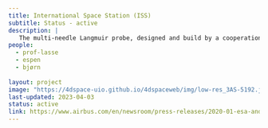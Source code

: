 ```yaml
---
title: International Space Station (ISS)
subtitle: Status - active
description: |
   The multi-needle Langmuir probe, designed and build by a cooperation of Eidsvoll Electronics and the 4DSpace Research Group, will be one of the first instruments on board the new Bartolomeo payload system outside the Columbus module of the International Space Station (ISS). From there, it will provide insights into the electrodynamics of the equatorial ionosphere, probing plasma bubbles and blobs, helping to understand the causes for satellite signal disturbances.
people:
  - prof-lasse
  - espen
  - bjørn
  
layout: project
image: "https://4dspace-uio.github.io/4dspaceweb/img/low-res_3AS-5192.jpg"
last-updated: 2023-04-03
status: active
link: https://www.airbus.com/en/newsroom/press-releases/2020-01-esa-and-airbus-sign-contract-for-bartolomeo-platform-on-the
---
```


